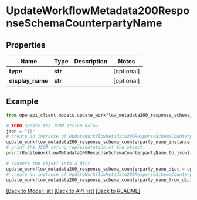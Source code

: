 # UpdateWorkflowMetadata200ResponseSchemaCounterpartyName


## Properties

Name | Type | Description | Notes
------------ | ------------- | ------------- | -------------
**type** | **str** |  | [optional] 
**display_name** | **str** |  | [optional] 

## Example

```python
from openapi_client.models.update_workflow_metadata200_response_schema_counterparty_name import UpdateWorkflowMetadata200ResponseSchemaCounterpartyName

# TODO update the JSON string below
json = "{}"
# create an instance of UpdateWorkflowMetadata200ResponseSchemaCounterpartyName from a JSON string
update_workflow_metadata200_response_schema_counterparty_name_instance = UpdateWorkflowMetadata200ResponseSchemaCounterpartyName.from_json(json)
# print the JSON string representation of the object
print(UpdateWorkflowMetadata200ResponseSchemaCounterpartyName.to_json())

# convert the object into a dict
update_workflow_metadata200_response_schema_counterparty_name_dict = update_workflow_metadata200_response_schema_counterparty_name_instance.to_dict()
# create an instance of UpdateWorkflowMetadata200ResponseSchemaCounterpartyName from a dict
update_workflow_metadata200_response_schema_counterparty_name_from_dict = UpdateWorkflowMetadata200ResponseSchemaCounterpartyName.from_dict(update_workflow_metadata200_response_schema_counterparty_name_dict)
```
[[Back to Model list]](../README.md#documentation-for-models) [[Back to API list]](../README.md#documentation-for-api-endpoints) [[Back to README]](../README.md)


